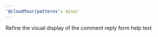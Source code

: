 ```yaml
---
'@cloudfour/patterns': minor
---
```


Refine the visual display of the comment reply form help text
